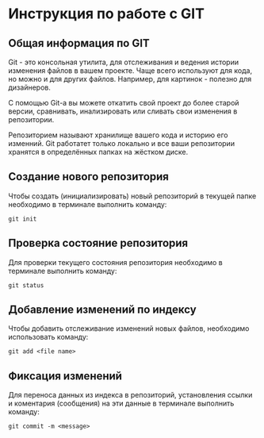 # **Инструкция по работе с GIT**

## Общая информация по GIT

Git - это консольная утилита, для отслеживания и ведения истории изменения файлов в вашем проекте. Чаще всего используют для кода, но можно и для других файлов. Например, для картинок - полезно для дизайнеров.

С помощью Git-а вы можете откатить свой проект до более старой версии, сравнивать, инализировать или сливать свои изменения в репозитории.

Репозиторием называют хранилище вашего кода и историю его изменний. Git работатет только локально и все ваши репозитории хранятся в определённых папках на жёстком диске.

## Создание нового репозитория

Чтобы создать (инициализировать) новый репозиторий в текущей папке необходимо в терминале выполнить команду:

    git init

## Проверка состояние репозитория

Для проверки текущего состояния репозитория необходимо в терминале выполнить команду:

    git status

## Добавление изменений по индексу

Чтобы добавить отслеживание изменений новых файлов, необходимо использовать команду:

    git add <file name>

## Фиксация изменений

Для переноса данных из индекса в репозиторий, установления ссылки и коментария (сообщения) на эти данные в терминале выполнить команду:

    git commit -m <message>


